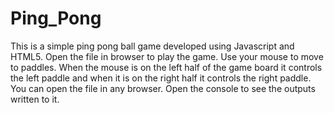 # Ping_Pong
This is a simple ping pong ball game developed using Javascript and HTML5. 
Open the file in browser to play the game. Use your mouse to move to paddles. 
When the mouse is on the left half of the game board it controls the left paddle 
and when it is on the right half it controls the right paddle.
You can open the file in any browser. Open the console to see the outputs written to it.

